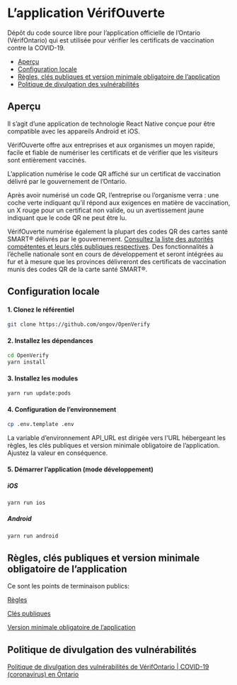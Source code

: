 # L’application VérifOuverte

Dépôt du code source libre pour l’application officielle de l’Ontario (VérifOntario) qui est utilisée pour vérifier les certificats de vaccination contre la COVID-19.

- [Aperçu](#aperçu)
- [Configuration locale](#configuration-locale)
- [Règles, clés publiques et version minimale obligatoire de l’application](#règles-clés-publiques-et-version-minimale-obligatoire-de-lapplication)
- [Politique de divulgation des vulnérabilités](#politique-de-divulgation-des-vulnérabilités)

## Aperçu

Il s’agit d’une application de technologie React Native conçue pour être compatible avec les appareils Android et iOS.

VérifOuverte offre aux entreprises et aux organismes un moyen rapide, facile et fiable de numériser les certificats et de vérifier que les visiteurs sont entièrement vaccinés.

L’application numérise le code QR affiché sur un certificat de vaccination délivré par le gouvernement de l’Ontario.

Après avoir numérisé un code QR, l’entreprise ou l’organisme verra : une coche verte indiquant qu’il répond aux exigences en matière de vaccination, un X rouge pour un certificat non valide, ou un avertissement jaune indiquant que le code QR ne peut être lu.

VérifOuverte numérise également la plupart des codes QR des cartes santé SMART® délivrés par le gouvernement. [Consultez la liste des autorités compétentes et leurs clés publiques respectives](https://files.ontario.ca/apps/verify/verifyRulesetON.json). Des fonctionnalités à l’échelle nationale sont en cours de développement et seront intégrées au fur et à mesure que les provinces délivreront des certificats de vaccination munis des codes QR de la carte santé SMART®.

## Configuration locale

#### 1. Clonez le référentiel

```bash
git clone https://github.com/ongov/OpenVerify
```

#### 2. Installez les dépendances

```bash
cd OpenVerify
yarn install
```

#### 3. Installez les modules

```bash
yarn run update:pods
```

#### 4. Configuration de l’environnement

```bash
cp .env.template .env
```

La variable d’environnement API_URL est dirigée vers l'URL hébergeant les règles, les clés publiques et version minimale obligatoire de l’application. Ajustez la valeur en conséquence.

#### 5. Démarrer l’application (mode développement)

##### iOS

```bash
yarn run ios
```

##### Android

```bash
yarn run android
```

## Règles, clés publiques et version minimale obligatoire de l’application

Ce sont les points de terminaison publics:

[Règles](https://files.ontario.ca/apps/verify/verifyRulesetON.json)

[Clés publiques](https://files.ontario.ca/apps/verify/verifyRulesetON.json)

[Version minimale obligatoire de l’application](https://files.ontario.ca/apps/verify/minimumVersion.json)

## Politique de divulgation des vulnérabilités

[Politique de divulgation des vulnérabilités de VérifOntario | COVID-19 (coronavirus) en Ontario](https://covid-19.ontario.ca/fr/verif-divulgation-vulnerabilite)
